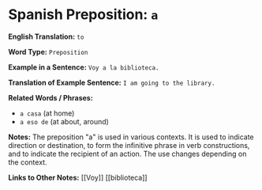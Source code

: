 # Spanish Preposition: `a`

**English Translation:** `to`

**Word Type:** `Preposition`

**Example in a Sentence:** `Voy a la biblioteca.`

**Translation of Example Sentence:** `I am going to the library.`

**Related Words / Phrases:** 
- `a casa` (at home)
- `a eso de` (at about, around)

**Notes:** The preposition "a" is used in various contexts. It is used to indicate direction or destination, to form the infinitive phrase in verb constructions, and to indicate the recipient of an action. The use changes depending on the context.

**Links to Other Notes:** [[Voy]] [[biblioteca]]
